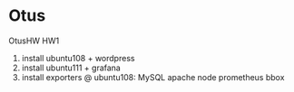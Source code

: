 # Otus
 OtusHW
HW1
1) install ubuntu108 + wordpress 
2) install ubuntu111 + grafana
3) install exporters @ ubuntu108:
    MySQL
    apache
    node
    prometheus
    bbox
